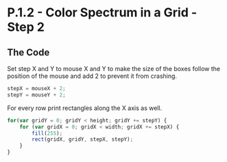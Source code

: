 # P.1.2 - Color Spectrum in a Grid - Step 2

## The Code

Set step X and Y to mouse X and Y to make the size of the boxes follow the position of the mouse and add 2 to prevent it from crashing.

```js
stepX = mouseX + 2;
stepY = mouseY + 2;
```

For every row print rectangles along the X axis as well.

```js
for(var gridY = 0; gridY < height; gridY += stepY) {
    for (var gridX = 0; gridX < width; gridX += stepX) {
        fill(255);
        rect(gridX, gridY, stepX, stepY);
    }
}
```
